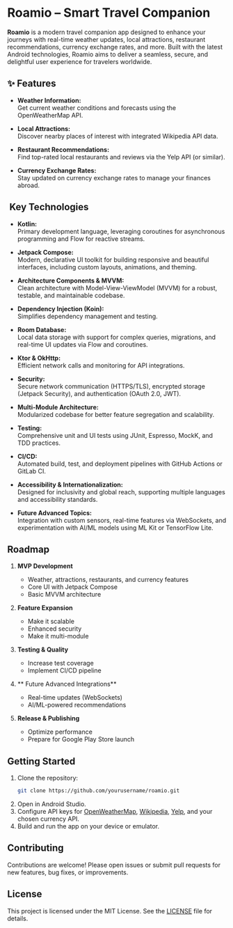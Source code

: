 # Roamio – Smart Travel Companion

**Roamio** is a modern travel companion app designed to enhance your journeys with real-time weather updates, local attractions, restaurant recommendations, currency exchange rates, and more. Built with the latest Android technologies, Roamio aims to deliver a seamless, secure, and delightful user experience for travelers worldwide.

## ✨ Features

- **Weather Information:**  
  Get current weather conditions and forecasts using the OpenWeatherMap API.

- **Local Attractions:**  
  Discover nearby places of interest with integrated Wikipedia API data.

- **Restaurant Recommendations:**  
  Find top-rated local restaurants and reviews via the Yelp API (or similar).

- **Currency Exchange Rates:**  
  Stay updated on currency exchange rates to manage your finances abroad.

## ️ Key Technologies

- **Kotlin:**  
  Primary development language, leveraging coroutines for asynchronous programming and Flow for reactive streams.

- **Jetpack Compose:**  
  Modern, declarative UI toolkit for building responsive and beautiful interfaces, including custom layouts, animations, and theming.

- **Architecture Components & MVVM:**  
  Clean architecture with Model-View-ViewModel (MVVM) for a robust, testable, and maintainable codebase.

- **Dependency Injection (Koin):**  
  Simplifies dependency management and testing.

- **Room Database:**  
  Local data storage with support for complex queries, migrations, and real-time UI updates via Flow and coroutines.

- **Ktor & OkHttp:**  
  Efficient network calls and monitoring for API integrations.

- **Security:**  
  Secure network communication (HTTPS/TLS), encrypted storage (Jetpack Security), and authentication (OAuth 2.0, JWT).

- **Multi-Module Architecture:**  
  Modularized codebase for better feature segregation and scalability.

- **Testing:**  
  Comprehensive unit and UI tests using JUnit, Espresso, MockK, and TDD practices.

- **CI/CD:**  
  Automated build, test, and deployment pipelines with GitHub Actions or GitLab CI.

- **Accessibility & Internationalization:**  
  Designed for inclusivity and global reach, supporting multiple languages and accessibility standards.

- **Future Advanced Topics:**  
  Integration with custom sensors, real-time features via WebSockets, and experimentation with AI/ML models using ML Kit or TensorFlow Lite.

##  Roadmap

1. **MVP Development**
   - Weather, attractions, restaurants, and currency features
   - Core UI with Jetpack Compose
   - Basic MVVM architecture

2. **Feature Expansion**
   - Make it scalable
   - Enhanced security
   - Make it multi-module

3. **Testing & Quality**
   - Increase test coverage
   - Implement CI/CD pipeline

4. ** Future Advanced Integrations**
   - Real-time updates (WebSockets)
   - AI/ML-powered recommendations

6. **Release & Publishing**
   - Optimize performance
   - Prepare for Google Play Store launch

##  Getting Started

1. Clone the repository:
   ```bash
   git clone https://github.com/yourusername/roamio.git
   ```
2. Open in Android Studio.
3. Configure API keys for [OpenWeatherMap](https://openweathermap.org/api), [Wikipedia](https://www.mediawiki.org/wiki/API:Main_page), [Yelp](https://www.yelp.com/developers/documentation/v3), and your chosen currency API.
4. Build and run the app on your device or emulator.

##  Contributing

Contributions are welcome! Please open issues or submit pull requests for new features, bug fixes, or improvements.

##  License

This project is licensed under the MIT License. See the [LICENSE](LICENSE) file for details.
